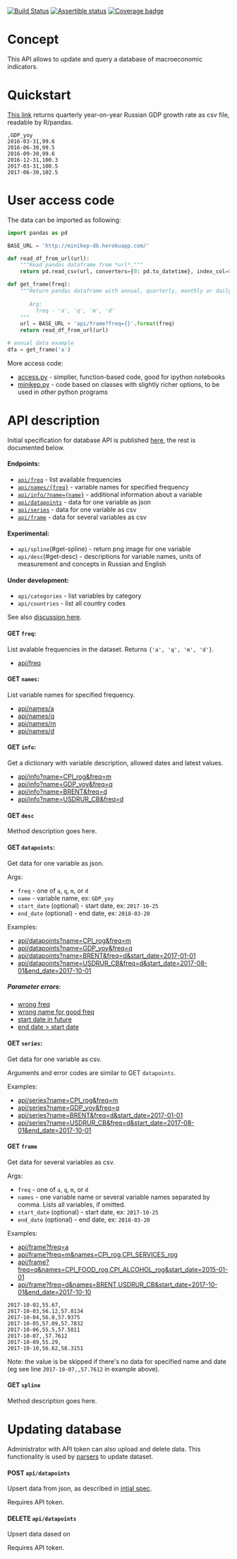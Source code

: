 [![Build Status](https://travis-ci.org/mini-kep/db.svg?branch=master)](https://travis-ci.org/mini-kep/db)
[![Assertible status](https://assertible.com/apis/56e34b07-ae3a-4248-937e-fef69d8ec2f2/status?api_token=VkiQoHOdjWU3vGv2)](https://assertible.com/dashboard#/services/56e34b07-ae3a-4248-937e-fef69d8ec2f2/results)
[![Coverage badge](https://codecov.io/gh/mini-kep/db/branch/master/graphs/badge.svg)](https://codecov.io/gh/mini-kep/db)

# Concept

This API allows to update and query a database of macroeconomic indicators. 

# Quickstart

[This link](https://minikep-db.herokuapp.com/api/series?name=GDP_yoy&freq=q&start_date=2016-01-01)
returns quarterly year-on-year Russian GDP growth rate as csv file, readable by R/pandas.

```
,GDP_yoy
2016-03-31,99.6
2016-06-30,99.5
2016-09-30,99.6
2016-12-31,100.3
2017-03-31,100.5
2017-06-30,102.5
```

# User access code

The data can be imported as following:

```python 
import pandas as pd

BASE_URL = 'http://minikep-db.herokuapp.com/'

def read_df_from_url(url):
    """Read pandas dataframe from *url*."""
    return pd.read_csv(url, converters={0: pd.to_datetime}, index_col=0)

def get_frame(freq):
    """Return pandas dataframe with annual, quarterly, monthly or daily data.
       
       Arg:
         freq - 'a', 'q', 'm', 'd'
    """
    url = BASE_URL + 'api/frame?freq={}'.format(freq)
    return read_df_from_url(url)

# annual data example
dfa = get_frame('a')  
```

More access code:
- [access.py](https://github.com/mini-kep/db/blob/master/integration/access.py) - simplier, function-based code, good for ipython notebooks
- [minikep.py](https://github.com/mini-kep/db/blob/master/integration/minikep.py) - code based on classes with slightly richer options, to be used in other python programs 
  
# API description 

Initial specification for database API is published [here](https://mini-kep.github.io/documentation/database/),
the rest is documented below.

#### Endpoints:

  - [`api/freq`](#get-freq) - list available frequencies
  - [`api/names/{freq}`](#get-names) - variable names for specified frequency 
  - [`api/info/?name={name}`](#get-info) - additional information about a variable
  - [`api/datapoints`](#get-datapoints) - data for one variable as json    
  - [`api/series`](#get-series) - data for one variable as csv 
  - [`api/frame`](#get-frame) - data for several variables as csv

#### Experimental:
  
  - `api/spline`(#get-spline) - return png image for one variable  
  - `api/desc`(#get-desc) - descriptions for variable names, units of measurement and concepts in Russian and English  

#### Under development:

  - `api/categories` - list variables by category 
  - `api/countries` - list all country codes

See also [discussion here](https://github.com/mini-kep/db/issues/8#issuecomment-336152762).

#### GET ```freq```:

List avalable frequencies in the dataset. Returns ```{'a', 'q', 'm', 'd'}```.

- [api/freq](https://minikep-db.herokuapp.com/api/freq)


#### GET ```names```:

List variable names for specified frequency.

- [api/names/a](https://minikep-db.herokuapp.com/api/names/a)
- [api/names/q](https://minikep-db.herokuapp.com/api/names/q)
- [api/names/m](https://minikep-db.herokuapp.com/api/names/m)
- [api/names/d](https://minikep-db.herokuapp.com/api/names/d)

#### GET ```info```:

Get a dictionary with variable description, allowed dates and latest values.

- [api/info?name=CPI_rog&freq=m](https://minikep-db.herokuapp.com/api/info?name=CPI_rog&freq=m)
- [api/info?name=GDP_yoy&freq=q](https://minikep-db.herokuapp.com/api/info?name=GDP_yoy&freq=q)
- [api/info?name=BRENT&freq=d](https://minikep-db.herokuapp.com/api/info?name=BRENT&freq=d)
- [api/info?name=USDRUR_CB&freq=d](https://minikep-db.herokuapp.com/api/info?name=USDRUR_CB&freq=d)

#### GET ```desc```

Method description goes here.
 

#### GET ```datapoints```:

Get data for one variable as json.

Args:
- `freq` - one of `a`, `q`, `m`, or `d` 
- `name` - variable name, ex: `GDP_yoy` 
- `start_date` (optional) - start date, ex: `2017-10-25`
- `end_date` (optional) - end date, ex: `2018-03-20`

Examples:

- [api/datapoints?name=CPI_rog&freq=m](https://minikep-db.herokuapp.com/api/datapoints?name=CPI_rog&freq=m)
- [api/datapoints?name=GDP_yoy&freq=q](https://minikep-db.herokuapp.com/api/datapoints?name=GDP_yoy&freq=q)
- [api/datapoints?name=BRENT&freq=d&start_date=2017-01-01](https://minikep-db.herokuapp.com/api/datapoints?name=BRENT&freq=d&start_date=2017-01-01)
- [api/datapoints?name=USDRUR_CB&freq=d&start_date=2017-08-01&end_date=2017-10-01](https://minikep-db.herokuapp.com/api/datapoints?name=USDRUR_CB&freq=d&start_date=2017-08-01&end_date=2017-10-01)

##### Parameter errors:
- [wrong freq](https://minikep-db.herokuapp.com/api/datapoints?name=ABC&freq=z&format=json)
- [wrong name for good freq](https://minikep-db.herokuapp.com/api/datapoints?name=ABC&freq=q&format=json)
- [start date in future](https://minikep-db.herokuapp.com/api/datapoints?name=BRENT&freq=d&start_date=2025-01-01)
- [end date > start date](https://minikep-db.herokuapp.com/api/datapoints?name=BRENT&freq=d&start_date=2015-01-01&end_date=2000-01-01)

#### GET ```series```:

Get data for one variable as csv. 

Arguments and error codes are similar to GET ```datapoints```.

Examples:

- [api/series?name=CPI_rog&freq=m](https://minikep-db.herokuapp.com/api/series?name=CPI_rog&freq=m)
- [api/series?name=GDP_yoy&freq=q](https://minikep-db.herokuapp.com/api/series?name=GDP_yoy&freq=q)
- [api/series?name=BRENT&freq=d&start_date=2017-01-01](https://minikep-db.herokuapp.com/api/series?name=BRENT&freq=d&start_date=2017-01-01)
- [api/series?name=USDRUR_CB&freq=d&start_date=2017-08-01&end_date=2017-10-01](https://minikep-db.herokuapp.com/api/series?name=USDRUR_CB&freq=d&start_date=2017-08-01&end_date=2017-10-01)


#### GET ```frame```

Get data for several variables as csv. 

Args:
- `freq` - one of `a`, `q`, `m`, or `d` 
- `names` - one variable name or several variable names separated by comma. Lists all variables, if omitted.
- `start_date` (optional) - start date, ex: `2017-10-25`
- `end_date` (optional) - end date, ex: `2018-03-20`

Examples:

- [api/frame?freq=a](http://minikep-db.herokuapp.com/api/frame?freq=a)
- [api/frame?freq=m&names=CPI_rog,CPI_SERVICES_rog](http://minikep-db.herokuapp.com/api/frame?freq=m&names=CPI_rog,CPI_SERVICES_rog)
- [api/frame?freq=q&names=CPI_FOOD_rog,CPI_ALCOHOL_rog&start_date=2015-01-01](http://minikep-db.herokuapp.com/api/frame?freq=q&names=CPI_FOOD_rog,CPI_ALCOHOL_rog&start_date=2015-01-01)
- [api/frame?freq=d&names=BRENT,USDRUR_CB&start_date=2017-10-01&end_date=2017-10-10](http://minikep-db.herokuapp.com/api/frame?freq=d&names=BRENT,USDRUR_CB&start_date=2017-10-01&end_date=2017-10-10)

```,BRENT,USDRUR_CB
2017-10-02,55.67,
2017-10-03,56.12,57.8134
2017-10-04,56.0,57.9375
2017-10-05,57.09,57.7832
2017-10-06,55.5,57.5811
2017-10-07,,57.7612
2017-10-09,55.29,
2017-10-10,56.62,58.3151
```
Note: the value is be skipped if there's no data for specified name and date (eg see line `2017-10-07,,57.7612` in example above).

#### GET ```spline```

Method description goes here.


# Updating database

Administrator with API token can also upload and delete data. This functionality 
is used by [parsers](https://github.com/mini-kep/parsers) to update dataset.

#### POST ```api/datapoints``` 

Upsert data from json, as described in [intial spec](https://mini-kep.github.io/documentation/database/#post).

Requires API token.

#### DELETE ```api/datapoints``` 

Upsert data dased on 

Requires API token.
